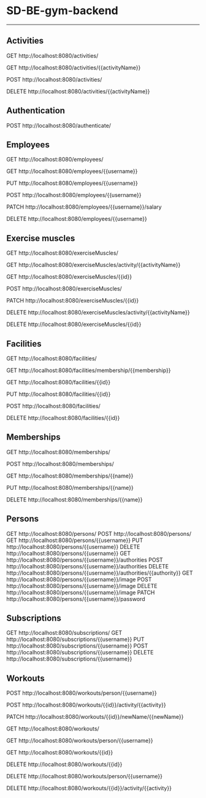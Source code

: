 # SD-BE-gym-backend
---
## Activities
GET http://localhost:8080/activities/

GET http://localhost:8080/activities/{{activityName}}

POST http://localhost:8080/activities/

DELETE http://localhost:8080/activities/{{activityName}}

## Authentication
POST http://localhost:8080/authenticate/


## Employees
GET http://localhost:8080/employees/

GET http://localhost:8080/employees/{{username}}

PUT http://localhost:8080/employees/{{username}}

POST http://localhost:8080/employees/{{username}}

PATCH http://localhost:8080/employees/{{username}}/salary

DELETE http://localhost:8080/employees/{{username}}


## Exercise muscles
GET http://localhost:8080/exerciseMuscles/

GET http://localhost:8080/exerciseMuscles/activity/{{activityName}}

GET http://localhost:8080/exerciseMuscles/{{id}}

POST http://localhost:8080/exerciseMuscles/

PATCH http://localhost:8080/exerciseMuscles/{{id}}

DELETE http://localhost:8080/exerciseMuscles/activity/{{activityName}}

DELETE http://localhost:8080/exerciseMuscles/{{id}}


## Facilities
GET http://localhost:8080/facilities/

GET http://localhost:8080/facilities/membership/{{membership}}

GET http://localhost:8080/facilities/{{id}}

PUT http://localhost:8080/facilities/{{id}}

POST http://localhost:8080/facilities/

DELETE http://localhost:8080/facilities/{{id}}


## Memberships
GET http://localhost:8080/memberships/

POST http://localhost:8080/memberships/

GET http://localhost:8080/memberships/{{name}}

PUT http://localhost:8080/memberships/{{name}}

DELETE http://localhost:8080/memberships/{{name}}


## Persons
GET http://localhost:8080/persons/
POST http://localhost:8080/persons/
GET http://localhost:8080/persons/{{username}}
PUT http://localhost:8080/persons/{{username}}
DELETE http://localhost:8080/persons/{{username}}
GET http://localhost:8080/persons/{{username}}/authorities
POST http://localhost:8080/persons/{{username}}/authorities
DELETE http://localhost:8080/persons/{{username}}/authorities/{{authority}}
GET http://localhost:8080/persons/{{username}}/image
POST http://localhost:8080/persons/{{username}}/image
DELETE http://localhost:8080/persons/{{username}}/image
PATCH http://localhost:8080/persons/{{username}}/password

## Subscriptions
GET http://localhost:8080/subscriptions/
GET http://localhost:8080/subscriptions/{{username}}
PUT http://localhost:8080/subscriptions/{{username}}
POST http://localhost:8080/subscriptions/{{username}}
DELETE http://localhost:8080/subscriptions/{{username}}

## Workouts
POST http://localhost:8080/workouts/person/{{username}}

POST http://localhost:8080/workouts/{{id}}/activity/{{activity}}

PATCH http://localhost:8080/workouts/{{id}}/newName/{{newName}}

GET http://localhost:8080/workouts/

GET http://localhost:8080/workouts/person/{{username}}

GET http://localhost:8080/workouts/{{id}}

DELETE http://localhost:8080/workouts/{{id}}

DELETE http://localhost:8080/workouts/person/{{username}}

DELETE http://localhost:8080/workouts/{{id}}/activity/{{activity}}
